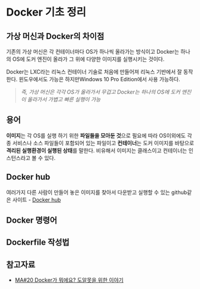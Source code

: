 # Docker 기초 정리



## 가상 머신과 Docker의 차이점

기존의 가상 머신은 각 컨테이너마다 OS가 하나씩 올라가는 방식이고 Docker는 하나의 OS에 도커 엔진이 올라가 그 위에 다양한 이미지를 실행시키는 것이다. 

Docker는 LXC라는 리눅스 컨테이너 기술로 처음에 만들어져 리눅스 기반에서 잘 동작한다. 윈도우에서도 가능은 하지만Windows 10 Pro Edition에서 사용 가능하다.

>  *즉, 가상 머신은 각각 OS가 올라가서 무겁고 Docker는 하나의 OS에 도커 엔진이 올라가서 가볍고 빠른 실행이 가능*



## 용어

**이미지**는 각 OS를 실행 하기 위한 **파일들을 모아둔 것**으로 필요에 따라 OS이외에도 각종 서비스나 소스 파일들이 포함되어 있는 파일이고 **컨테이너**는 도커 이미지를 바탕으로 **격리된 실행환경이 실행된 상태**를 말한다. 비유해서 이미지는 클래스이고 컨테이너는 인스턴스라고 볼 수 있다.



## Docker hub

여러가지 다른 사람이 만들어 놓은 이미지를 찾아서 다운받고 실행할 수 있는 github같은 사이트 - [Docker hub](https://hub.docker.com/)



## Docker 명령어



## Dockerfile 작성법





## 참고자료

- [MA#20 Docker가 뭐에요? 도알못을 위한 이야기](https://www.youtube.com/watch?v=gQG_FX9hlMg&feature=youtu.be)

